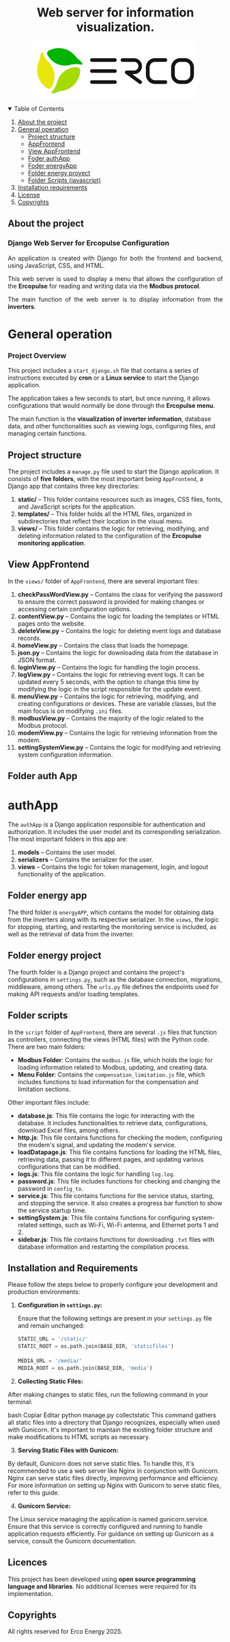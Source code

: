 <h1 align="center">Web server for information visualization.
</h1>

<p align="center">
<img  align="center" src="./logo.png">
</p>

<!-- TABLE OF CONTENTS -->
<details open="open">
    <summary>Table of Contents</summary>
    <ol>
        <li><a href="#about-the-project">About the project</a></li>
        <li><a href="#Funcionamiento_general">General operation</a>
            <ul>
                <li><a href="#structure_project">Project structure </a></li>
                <li><a href="#app">AppFrontend</a></li>
                <li><a href="#view_frontend">View AppFrontend</a></li>
                <li><a href="#view_auth_app">Foder authApp</a></li>
                <li><a href="#energy_app">Foder energyApp</a></li>
                <li><a href="#energy_project">Folder energy proyect</a></li>
                <li><a href="#scripts">Folder Scripts (javascript)</a></li>
            </ul>
        </li>
        <li><a href="#requirements">Installation requirements </a></li>
        <li><a href="#License">License</a></li>
        <li><a href="#Derechos">Copyrights</a></li>
    </ol>
</details>



<p id="about-the-project">
</p>



## About the project

<div style="text-align:justify">

### Django Web Server for Ercopulse Configuration

An application is created with Django for both the frontend and backend, using JavaScript, CSS, and HTML.  

This web server is used to display a menu that allows the configuration of the **Ercopulse** for reading and writing data via the **Modbus protocol**.  

The main function of the web server is to display information from the **inverters**.
</div>

<p id="Funcionamiento_general">
</p>

# General operation

### Project Overview  

This project includes a `start_django.sh` file that contains a series of instructions executed by **cron** or a **Linux service** to start the Django application.  

The application takes a few seconds to start, but once running, it allows configurations that would normally be done through the **Ercopulse menu**.  

The main function is the **visualization of inverter information**, database data, and other functionalities such as viewing logs, configuring files, and managing certain functions.  

<p id="structure_project">
</p>

## Project structure


The project includes a `manage.py` file used to start the Django application. It consists of **five folders**, with the most important being `AppFrontend`, a Django app that contains three key directories:  

1. **static/** – This folder contains resources such as images, CSS files, fonts, and JavaScript scripts for the application.  
2. **templates/** – This folder holds all the HTML files, organized in subdirectories that reflect their location in the visual menu.  
3. **views/** – This folder contains the logic for retrieving, modifying, and deleting information related to the configuration of the **Ercopulse monitoring application**.  

<p id="view_frontend">
</p>

## View AppFrontend


In the `views/` folder of `AppFrontend`, there are several important files:

1. **checkPassWordView.py** – Contains the class for verifying the password to ensure the correct password is provided for making changes or accessing certain configuration options.  
2. **contentView.py** – Contains the logic for loading the templates or HTML pages onto the website.  
3. **deleteView.py** – Contains the logic for deleting event logs and database records.  
4. **homeView.py** – Contains the class that loads the homepage.  
5. **json.py** – Contains the logic for downloading data from the database in JSON format.  
6. **loginView.py** – Contains the logic for handling the login process.  
7. **logView.py** – Contains the logic for retrieving event logs. It can be updated every 5 seconds, with the option to change this time by modifying the logic in the script responsible for the update event.  
8. **menuView.py** – Contains the logic for retrieving, modifying, and creating configurations or devices. These are variable classes, but the main focus is on modifying `.ini` files.  
9. **modbusView.py** – Contains the majority of the logic related to the Modbus protocol.  
10. **modemView.py** – Contains the logic for retrieving information from the modem.  
11. **settingSystemView.py** – Contains the logic for modifying and retrieving system configuration information.

<p id="view_auth_app">
</p>

## Folder auth App

# authApp

The `authApp` is a Django application responsible for authentication and authorization. It includes the user model and its corresponding serialization. The most important folders in this app are:

1. **models** – Contains the user model.  
2. **serializers** – Contains the serializer for the user.  
3. **views** – Contains the logic for token management, login, and logout functionality of the application.

<p id="energy_app">
</p>

## Folder energy app

The third folder is `energyAPP`, which contains the model for obtaining data from the inverters along with its respective serializer. In the `views`, the logic for stopping, starting, and restarting the monitoring service is included, as well as the retrieval of data from the inverter.

<p id="energy_project">
</p>


## Folder energy project


The fourth folder is a Django project and contains the project's configurations in `settings.py`, such as the database connection, migrations, middleware, among others. The `urls.py` file defines the endpoints used for making API requests and/or loading templates.

## Folder scripts

In the `script` folder of `AppFrontend`, there are several `.js` files that function as controllers, connecting the views (HTML files) with the Python code. There are two main folders: 

- **Modbus Folder**: Contains the `modbus.js` file, which holds the logic for loading information related to Modbus, updating, and creating data.
- **Menu Folder**: Contains the `compensation_limitation.js` file, which includes functions to load information for the compensation and limitation sections.

Other important files include:
- **database.js**: This file contains the logic for interacting with the database. It includes functionalities to retrieve data, configurations, download Excel files, among others.
- **http.js**: This file contains functions for checking the modem, configuring the modem's signal, and updating the modem's service.
- **loadDatapage.js**: This file contains functions for loading the HTML files, retrieving data, passing it to different pages, and updating various configurations that can be modified.
- **logs.js**: This file contains the logic for handling `log.log`.
- **password.js**: This file includes functions for checking and changing the password in `config_to`.
- **service.js**: This file contains functions for the service status, starting, and stopping the service. It also creates a progress bar function to show the service startup time.
- **settingSystem.js**: This file contains functions for configuring system-related settings, such as Wi-Fi, Wi-Fi antenna, and Ethernet ports 1 and 2.
- **sidebar.js**: This file contains functions for downloading `.txt` files with database information and restarting the compilation process.

<p id="scripts">
</p>



<p id="License">
</p>


## Installation and Requirements

Please follow the steps below to properly configure your development and production environments:

1. **Configuration in `settings.py`:**

   Ensure that the following settings are present in your `settings.py` file and remain unchanged:

   ```python
   STATIC_URL = '/static/'
   STATIC_ROOT = os.path.join(BASE_DIR, 'staticfiles')

   MEDIA_URL = '/media/'
   MEDIA_ROOT = os.path.join(BASE_DIR, 'media')

2. **Collecting Static Files:**

After making changes to static files, run the following command in your terminal:

bash
Copiar
Editar
python manage.py collectstatic
This command gathers all static files into a directory that Django recognizes, especially when used with Gunicorn. It's important to maintain the existing folder structure and make modifications to HTML scripts as necessary.

3. **Serving Static Files with Gunicorn:**

By default, Gunicorn does not serve static files. To handle this, it's recommended to use a web server like Nginx in conjunction with Gunicorn. Nginx can serve static files directly, improving performance and efficiency. For more information on setting up Nginx with Gunicorn to serve static files, refer to this guide.

4. **Gunicorn Service:**

The Linux service managing the application is named gunicorn.service. Ensure that this service is correctly configured and running to handle application requests efficiently. For guidance on setting up Gunicorn as a service, consult the Gunicorn documentation.

## Licences

This project has been developed using **open source programming language and libraries**. No additional licenses were required for its implementation.  

<p id="Derechos" >
    
</p>

## Copyrights

All rights reserved for Erco Energy 2025.
